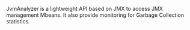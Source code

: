JvmAnalyzer is a lightweight API based on JMX to access JMX management Mbeans. It also provide monitoring for Garbage Collection statistics.
